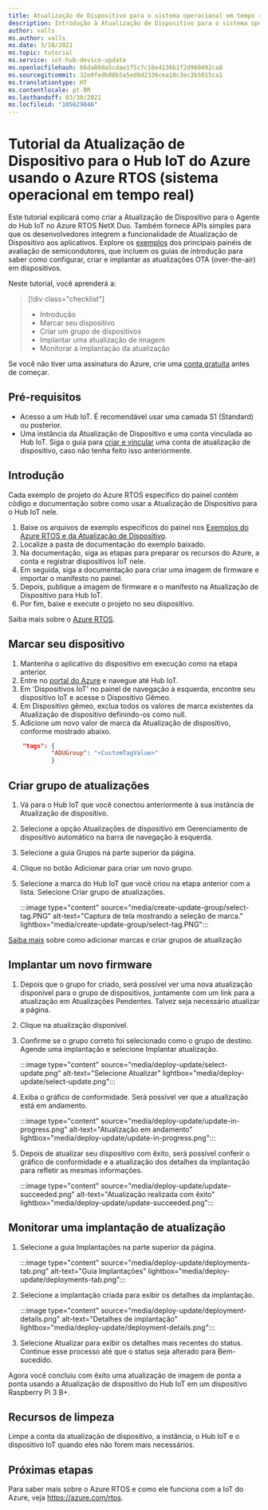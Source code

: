 ```yaml
---
title: Atualização de Dispositivo para o sistema operacional em tempo real do Azure | Microsoft Docs
description: Introdução à Atualização de Dispositivo para o sistema operacional em tempo real do Azure
author: valls
ms.author: valls
ms.date: 3/18/2021
ms.topic: tutorial
ms.service: iot-hub-device-update
ms.openlocfilehash: 66da860a5cdae1f5c7c18e4136b1f2d960492ca8
ms.sourcegitcommit: 32e0fedb80b5a5ed0d2336cea18c3ec3b5015ca1
ms.translationtype: HT
ms.contentlocale: pt-BR
ms.lasthandoff: 03/30/2021
ms.locfileid: "105629046"
---
```

# <a name="device-update-for-azure-iot-hub-tutorial-using-azure-real-time-operating-system-rtos"></a>Tutorial da Atualização de Dispositivo para o Hub IoT do Azure usando o Azure RTOS (sistema operacional em tempo real)

Este tutorial explicará como criar a Atualização de Dispositivo para o Agente do Hub IoT no Azure RTOS NetX Duo. Também fornece APIs simples para que os desenvolvedores integrem a funcionalidade de Atualização de Dispositivo aos aplicativos. Explore os [exemplos](https://github.com/azure-rtos/samples/tree/PublicPreview/ADU) dos principais painéis de avaliação de semicondutores, que incluem os guias de introdução para saber como configurar, criar e implantar as atualizações OTA (over-the-air) em dispositivos.

Neste tutorial, você aprenderá a:
> [!div class="checklist"]
> * Introdução
> * Marcar seu dispositivo
> * Criar um grupo de dispositivos
> * Implantar uma atualização de imagem
> * Monitorar a implantação da atualização

Se você não tiver uma assinatura do Azure, crie uma [conta gratuita](https://azure.microsoft.com/free/?WT.mc_id=A261C142F) antes de começar.

## <a name="prerequisites"></a>Pré-requisitos
* Acesso a um Hub IoT. É recomendável usar uma camada S1 (Standard) ou posterior.
* Uma instância da Atualização de Dispositivo e uma conta vinculada ao Hub IoT. Siga o guia para [criar e vincular](http://create-device-update-account.md/) uma conta de atualização de dispositivo, caso não tenha feito isso anteriormente.

## <a name="get-started"></a>Introdução

Cada exemplo de projeto do Azure RTOS específico do painel contém código e documentação sobre como usar a Atualização de Dispositivo para o Hub IoT nele. 
1. Baixe os arquivos de exemplo específicos do painel nos [Exemplos do Azure RTOS e da Atualização de Dispositivo](https://github.com/azure-rtos/samples/tree/PublicPreview/ADU).
2. Localize a pasta de documentação do exemplo baixado.
3. Na documentação, siga as etapas para preparar os recursos do Azure, a conta e registrar dispositivos IoT nele.
5. Em seguida, siga a documentação para criar uma imagem de firmware e importar o manifesto no painel.
6. Depois, publique a imagem de firmware e o manifesto na Atualização de Dispositivo para Hub IoT.
7. Por fim, baixe e execute o projeto no seu dispositivo.

Saiba mais sobre o [Azure RTOS](https://docs.microsoft.com/azure/rtos/).  

## <a name="tag-your-device"></a>Marcar seu dispositivo

1. Mantenha o aplicativo do dispositivo em execução como na etapa anterior.
2. Entre no [portal do Azure](https://portal.azure.com) e navegue até Hub IoT.
3. Em 'Dispositivos IoT' no painel de navegação à esquerda, encontre seu dispositivo IoT e acesse o Dispositivo Gêmeo.
4. Em Dispositivo gêmeo, exclua todos os valores de marca existentes da Atualização de dispositivo definindo-os como null.
5. Adicione um novo valor de marca da Atualização de dispositivo, conforme mostrado abaixo.

```JSON
    "tags": {
            "ADUGroup": "<CustomTagValue>"
            }
```

## <a name="create-update-group"></a>Criar grupo de atualizações

1. Vá para o Hub IoT que você conectou anteriormente à sua instância de Atualização de dispositivo.
2. Selecione a opção Atualizações de dispositivo em Gerenciamento de dispositivo automático na barra de navegação à esquerda.
3. Selecione a guia Grupos na parte superior da página. 
4. Clique no botão Adicionar para criar um novo grupo.
5. Selecione a marca do Hub IoT que você criou na etapa anterior com a lista. Selecione Criar grupo de atualizações.

   :::image type="content" source="media/create-update-group/select-tag.PNG" alt-text="Captura de tela mostrando a seleção de marca." lightbox="media/create-update-group/select-tag.PNG":::

[Saiba mais](create-update-group.md) sobre como adicionar marcas e criar grupos de atualização

## <a name="deploy-new-firmware"></a>Implantar um novo firmware

1. Depois que o grupo for criado, será possível ver uma nova atualização disponível para o grupo de dispositivos, juntamente com um link para a atualização em Atualizações Pendentes. Talvez seja necessário atualizar a página. 
2. Clique na atualização disponível.
3. Confirme se o grupo correto foi selecionado como o grupo de destino. Agende uma implantação e selecione Implantar atualização.

   :::image type="content" source="media/deploy-update/select-update.png" alt-text="Selecione Atualizar" lightbox="media/deploy-update/select-update.png":::

4. Exiba o gráfico de conformidade. Será possível ver que a atualização está em andamento. 

   :::image type="content" source="media/deploy-update/update-in-progress.png" alt-text="Atualização em andamento" lightbox="media/deploy-update/update-in-progress.png":::

5. Depois de atualizar seu dispositivo com êxito, será possível conferir o gráfico de conformidade e a atualização dos detalhes da implantação para refletir as mesmas informações. 

   :::image type="content" source="media/deploy-update/update-succeeded.png" alt-text="Atualização realizada com êxito" lightbox="media/deploy-update/update-succeeded.png":::

## <a name="monitor-an-update-deployment"></a>Monitorar uma implantação de atualização

1. Selecione a guia Implantações na parte superior da página.

   :::image type="content" source="media/deploy-update/deployments-tab.png" alt-text="Guia Implantações" lightbox="media/deploy-update/deployments-tab.png":::

2. Selecione a implantação criada para exibir os detalhes da implantação.

   :::image type="content" source="media/deploy-update/deployment-details.png" alt-text="Detalhes de implantação" lightbox="media/deploy-update/deployment-details.png":::

3. Selecione Atualizar para exibir os detalhes mais recentes do status. Continue esse processo até que o status seja alterado para Bem-sucedido.

Agora você concluiu com êxito uma atualização de imagem de ponta a ponta usando a Atualização de dispositivo do Hub IoT em um dispositivo Raspberry Pi 3 B+. 

## <a name="cleanup-resources"></a>Recursos de limpeza

Limpe a conta da atualização de dispositivo, a instância, o Hub IoT e o dispositivo IoT quando eles não forem mais necessários. 

## <a name="next-steps"></a>Próximas etapas

Para saber mais sobre o Azure RTOS e como ele funciona com a IoT do Azure, veja https://azure.com/rtos.
